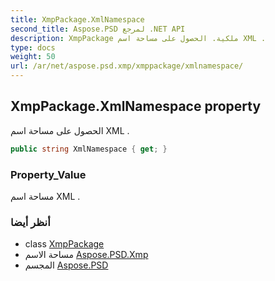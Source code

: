 ```yaml
---
title: XmpPackage.XmlNamespace
second_title: Aspose.PSD لمرجع .NET API
description: XmpPackage ملكية. الحصول على مساحة اسم XML .
type: docs
weight: 50
url: /ar/net/aspose.psd.xmp/xmppackage/xmlnamespace/
---
```

## XmpPackage.XmlNamespace property

الحصول على مساحة اسم XML .

```csharp
public string XmlNamespace { get; }
```

### Property_Value

مساحة اسم XML .

### أنظر أيضا

* class [XmpPackage](../)
* مساحة الاسم [Aspose.PSD.Xmp](../../xmppackage/)
* المجسم [Aspose.PSD](../../../)


